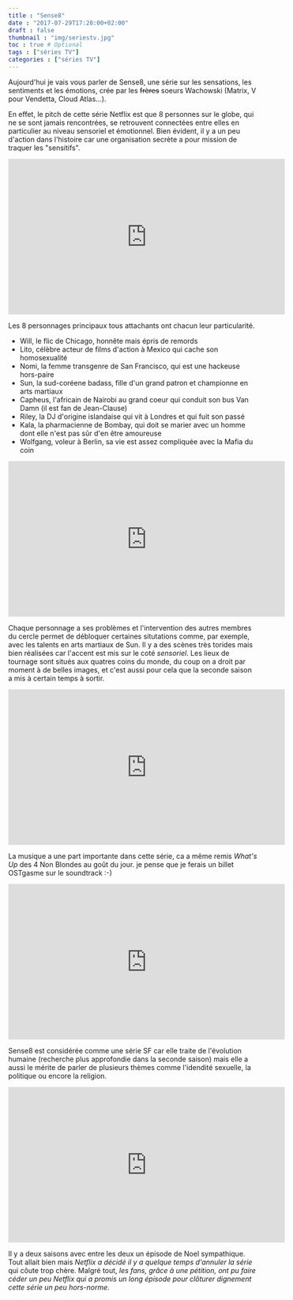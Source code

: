 ```yaml
---
title : "Sense8"
date : "2017-07-29T17:28:00+02:00"
draft : false
thumbnail : "img/seriestv.jpg"
toc : true # Optional
tags : ["séries TV"]
categories : ["séries TV"]
---
```


Aujourd'hui je vais vous parler de Sense8, une série sur les sensations, les sentiments et les émotions, crée par les ~~frères~~ soeurs Wachowski (Matrix, V pour Vendetta, Cloud Atlas...). 

En effet, le pitch de cette série Netflix est que 8 personnes sur le globe, qui ne se sont jamais rencontrées, se retrouvent connectées entre elles en particulier au niveau sensoriel et émotionnel. Bien évident, il y a un peu d'action dans l'histoire car une organisation secrète a pour mission de traquer les "sensitifs".

<iframe width="560" height="315" src="https://www.youtube.com/embed/E9c_KSZ6zMk" frameborder="0" allowfullscreen></iframe>

Les 8 personnages principaux tous attachants ont chacun leur particularité.
 
  * Will, le flic de Chicago, honnête mais épris de remords
  * Lito, célèbre acteur de films d'action à Mexico qui cache son homosexualité
  * Nomi, la femme transgenre de San Francisco, qui est une hackeuse hors-paire
  * Sun, la sud-coréene badass, fille d'un grand patron et championne en arts martiaux
  * Capheus, l'africain de Nairobi au grand coeur qui conduit son bus Van Damn (il est fan de Jean-Clause)
  * Riley, la DJ d'origine islandaise qui vit à Londres et qui fuit son passé
  * Kala, la pharmacienne de Bombay, qui doit se marier avec un homme dont elle n'est pas sûr d'en être amoureuse
  * Wolfgang, voleur à Berlin, sa vie est assez compliquée avec la Mafia du coin

<iframe width="560" height="315" src="https://www.youtube.com/embed/TT-bpE9Tr8g" frameborder="0" allowfullscreen></iframe>

Chaque personnage a ses problèmes et l'intervention des autres membres du cercle permet de débloquer certaines situtations comme, par exemple, avec les talents en arts martiaux de Sun. Il y a des scènes très torides mais bien réalisées car l'accent est mis sur le coté _sensoriel_. Les lieux de tournage sont situés aux quatres coins du monde, du coup on a droit par moment à de belles images, et c'est aussi pour cela que la seconde saison a mis à certain temps à sortir.

<iframe width="560" height="315" src="https://www.youtube.com/embed/nt4pRedRpKw" frameborder="0" allowfullscreen></iframe>

La musique a une part importante dans cette série, ca a même remis _What's Up_ des 4 Non Blondes au goût du jour. je pense que je ferais un billet OSTgasme sur le soundtrack :-)

<iframe width="560" height="315" src="https://www.youtube.com/embed/TRJYCW_dCN4" frameborder="0" allowfullscreen></iframe>

Sense8 est considérée comme une série SF car elle traite de l'évolution humaine (recherche plus approfondie dans la seconde saison) mais elle a aussi le mérite de parler de plusieurs thèmes comme l'idendité sexuelle, la politique ou encore la religion.

<iframe width="560" height="315" src="https://www.youtube.com/embed/Cmg2hBXj_eI" frameborder="0" allowfullscreen></iframe>

Il y a deux saisons avec entre les deux un épisode de Noel sympathique. Tout allait bien mais *Netflix a décidé il y a quelque temps d'annuler la série* qui côute trop chère. Malgré tout, *les fans, grâce à une pétition, ont pu faire céder un peu Netflix qui a promis un long épisode pour clôturer dignement cette série un peu hors-norme*.




